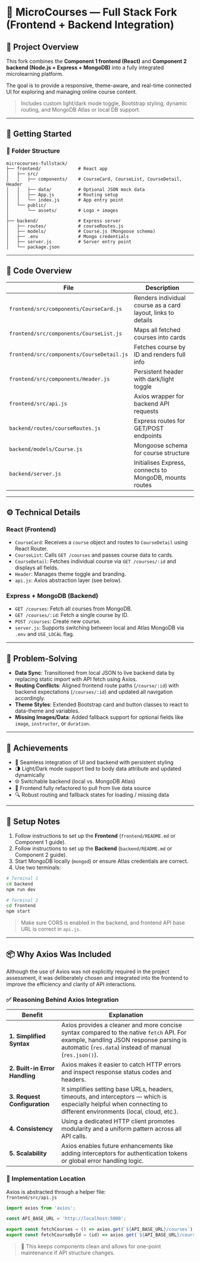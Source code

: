 
# 🔗 MicroCourses — Full Stack Fork (Frontend + Backend Integration)

## 🧭 Project Overview

This fork combines the **Component 1 frontend (React)** and **Component 2 backend (Node.js + Express + MongoDB)** into a fully integrated microlearning platform.

The goal is to provide a responsive, theme-aware, and real-time connected UI for exploring and managing online course content.

> Includes custom light/dark mode toggle, Bootstrap styling, dynamic routing, and MongoDB Atlas or local DB support.

---

## 🚀 Getting Started

### 📁 Folder Structure

```
microcourses-fullstack/
├── frontend/              # React app
│   ├── src/
│   │   ├── components/    # CourseCard, CourseList, CourseDetail, Header
│   │   ├── data/          # Optional JSON mock data
│   │   ├── App.js         # Routing setup
│   │   └── index.js       # App entry point
│   └── public/
│       └── assets/        # Logo + images
│
├── backend/               # Express server
│   ├── routes/            # courseRoutes.js
│   ├── models/            # Course.js (Mongoose schema)
│   ├── .env               # Mongo credentials
│   ├── server.js          # Server entry point
│   └── package.json
```

---

## 🧩 Code Overview

| File                      | Description |
|---------------------------|-------------|
| `frontend/src/components/CourseCard.js` | Renders individual course as a card layout, links to details |
| `frontend/src/components/CourseList.js` | Maps all fetched courses into cards |
| `frontend/src/components/CourseDetail.js` | Fetches course by ID and renders full info |
| `frontend/src/components/Header.js` | Persistent header with dark/light toggle |
| `frontend/src/api.js`    | Axios wrapper for backend API requests |
| `backend/routes/courseRoutes.js` | Express routes for GET/POST endpoints |
| `backend/models/Course.js` | Mongoose schema for course structure |
| `backend/server.js`      | Initialises Express, connects to MongoDB, mounts routes |

---

## ⚙️ Technical Details

### React (Frontend)
- `CourseCard`: Receives a `course` object and routes to `CourseDetail` using React Router.
- `CourseList`: Calls `GET /courses` and passes course data to cards.
- `CourseDetail`: Fetches individual course via `GET /courses/:id` and displays all fields.
- `Header`: Manages theme toggle and branding.
- `api.js`: Axios abstraction layer (see below).

### Express + MongoDB (Backend)
- `GET /courses`: Fetch all courses from MongoDB.
- `GET /courses/:id`: Fetch a single course by ID.
- `POST /courses`: Create new course.
- `server.js`: Supports switching between local and Atlas MongoDB via `.env` and `USE_LOCAL` flag.

---

## 🧠 Problem-Solving

- **Data Sync**: Transitioned from local JSON to live backend data by replacing static import with API fetch using Axios.
- **Routing Conflicts**: Aligned frontend route paths (`/course/:id`) with backend expectations (`/courses/:id`) and updated all navigation accordingly.
- **Theme Styles**: Extended Bootstrap card and button classes to react to data-theme and variables.
- **Missing Images/Data**: Added fallback support for optional fields like `image`, `instructor`, or `duration`.

---

## 🌟 Achievements

- 🎯 Seamless integration of UI and backend with persistent styling
- 🌗 Light/Dark mode support tied to body data attribute and updated dynamically
- 🌐 Switchable backend (local vs. MongoDB Atlas)
- 🔁 Frontend fully refactored to pull from live data source
- 🔍 Robust routing and fallback states for loading / missing data

---

## 🔧 Setup Notes

1. Follow instructions to set up the **Frontend** (`frontend/README.md` or Component 1 guide).  
2. Follow instructions to set up the **Backend** (`backend/README.md` or Component 2 guide).
3. Start MongoDB locally (`mongod`) or ensure Atlas credentials are correct.
4. Use two terminals:

```bash
# Terminal 1
cd backend
npm run dev

# Terminal 2
cd frontend
npm start
```

> Make sure CORS is enabled in the backend, and frontend API base URL is correct in `api.js`.

---

## 📦 Why Axios Was Included

Although the use of Axios was not explicitly required in the project assessment, it was deliberately chosen and integrated into the frontend to improve the efficiency and clarity of API interactions.

### ✅ Reasoning Behind Axios Integration

| Benefit | Explanation |
|--------|-------------|
| **1. Simplified Syntax** | Axios provides a cleaner and more concise syntax compared to the native `fetch` API. For example, handling JSON response parsing is automatic (`res.data`) instead of manual (`res.json()`). |
| **2. Built-in Error Handling** | Axios makes it easier to catch HTTP errors and inspect response status codes and headers. |
| **3. Request Configuration** | It simplifies setting base URLs, headers, timeouts, and interceptors — which is especially helpful when connecting to different environments (local, cloud, etc.). |
| **4. Consistency** | Using a dedicated HTTP client promotes modularity and a uniform pattern across all API calls. |
| **5. Scalability** | Axios enables future enhancements like adding interceptors for authentication tokens or global error handling logic. |

### 📁 Implementation Location

Axios is abstracted through a helper file:  
`frontend/src/api.js`

```js
import axios from 'axios';

const API_BASE_URL = 'http://localhost:5000';

export const fetchCourses = () => axios.get(`${API_BASE_URL}/courses`);
export const fetchCourseById = (id) => axios.get(`${API_BASE_URL}/courses/${id}`);
```

> 🧠 This keeps components clean and allows for one-point maintenance if API structure changes.
